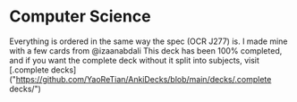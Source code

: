 # Computer Science

Everything is ordered in the same way the spec (OCR J277) is. I made mine with a few cards from @izaanabdali
This deck has been 100% completed, and if you want the complete deck without it split into subjects, visit [.complete decks]("https://github.com/YaoReTian/AnkiDecks/blob/main/decks/.complete decks/")
